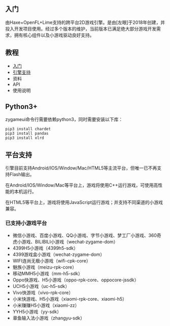 [dir]:doc

## 入门

由Haxe+OpenFL+Lime支持的跨平台2D游戏引擎。是由[左眼]于2018年创建，并投入开发项目使用。经过多个版本的维护，当前版本已满足绝大部分游戏开发需求，拥有核心组件以及小游戏驱动良好支持。

## 教程

- [入门](doc/start.md)
- [引擎支持](doc/support.md)
- 资料
- API
- 使用说明

## Python3+
zygameui命令行需要依赖python3，同时需要安装以下库：
```shell 
pip3 install chardet
pip3 install pandas
pip3 install xlrd
```

## 平台支持

引擎目前支持Android/IOS/Window/Mac/HTML5等主流平台，但唯一已不再支持Flash输出。

在Android/IOS/Window/Mac等平台上，游戏将使用C++运行游戏，可使用高性能的本机运行。

在HTML5等平台上，游戏将使用JavaScript运行游戏；并支持不同渠道的小游戏兼容。

### 已支持小游戏平台

- 微信小游戏、百度小游戏、QQ小游戏、字节小游戏、梦工厂小游戏、360奇虎小游戏、BILIBILI小游戏（wechat-zygame-dom）
- 4399H5小游戏（4399h5-sdk）
- 4399游戏盒小游戏（wechat-zygame-dom）
- WIFI连尚无极小游戏（wifi-cpk-core）
- 魅族小游戏（meizu-rpk-core）
- 移动MMH5小游戏（mm-h5-sdk）
- Oppo快游戏、H5小游戏（oppo-rpk-core、oppocore-jssdk）
- UCH5小游戏（uc-h5-sdk）
- Vivo快游戏（vivo-rpk-core）
- 小米快游戏、H5小游戏（xiaomi-rpk-core、xiaomi-h5）
- 小米赚赚H5小游戏（xiaomi-zz）
- YYH5小游戏（yy-sdk）
- 章鱼输入法小游戏（zhangyu-sdk）